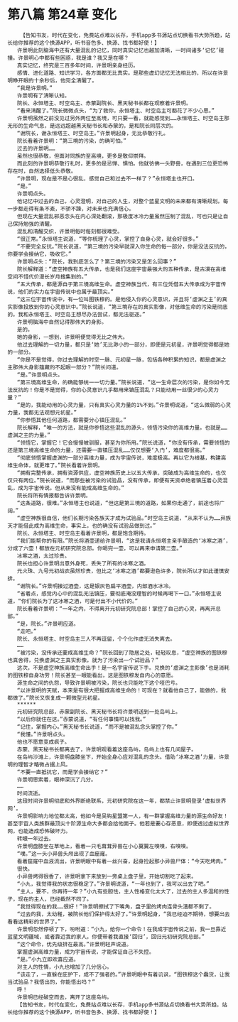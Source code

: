 # 第八篇 第24章 变化
        【告知书友，时代在变化，免费站点难以长存，手机app多书源站点切换看书大势所趋，站长给你推荐的这个换源APP，听书音色多、换源、找书都好使！】
       许景明此刻脑海中还有大量混乱的记忆，同时真实记忆也越加清晰，一时间诸多‘记忆’碰撞。许景明心中都有些困惑，我是谁？我又是在哪？
       真实记忆，终究是三百多年时间，许景明亲身经历。
       感情、进化道路、知识学习，各方面都无比真实。是那些虚幻记忆无法相比的，所以在许景明睁开眼的十余秒后，他完全清醒了。
       “我是许景明。”
       许景明有了清晰认知。
       院长、永恒塔主、时空岛主、赤蒙副院长、黑天秘书长都在观察着许景明。
       “看来清醒了。”院长微微点头，“为了救你，永恒塔主、时空岛主可都花了不少心思。”
       许景明虽然之前没见过另外两位至高境，可只要一看，就能感觉到……永恒塔主、时空岛主那无形的生命气息，是远远超越黑天秘书长和赤蒙的，是和院长同层次的。
       “谢院长，谢永恒塔主、时空岛主。”许景明起身，无比恭敬行礼。
       院长看着许景明：“第三境的污染，的确可怕。”
       过去的许景明……
       虽然也很恭敬，但面对同族的至高境，更多是敬仰崇拜。
       而此刻的许景明恭敬行礼时，更多的是忌惮、惧怕。他就彷佛一头野兽，在遇到三位更恐怖存在时，自然选择低头恭敬。
       “许景明，现在是不是心很乱，感觉自己和过去不一样了？”永恒塔主也开口。
       “是。”
       许景明点头。
       他记忆中过去的自己，心灵澄明，对自己的人生，对整个蓝星文明的未来都有清晰规划。每一步都走得有条不紊，不骄不躁，对未来也充满信心。
       但现在大量混乱邪恶念头在内心深处翻滚，那极度冰冷力量虽然压制了混乱，可也只是让自己保持勉强的清醒。
       混乱和清醒交织，许景明每时每刻都很难受。
       “很正常。”永恒塔主说道，“等你梳理了心灵，掌控了自身心灵，就会好很多。”
       “不要完全反抗。”院长说道，“第三境的污染早就深入你生命的每一部分，你是没法反抗的，你要学会接纳它，吸收它。”
       许景明点头：“院长，我到底怎么了？第三境的污染又是怎么回事？”
       院长解释道：“虚空神族有五大传承，也是我们这座宇宙最强大的五种传承，是古漠在高维空间不惜代价漫长岁月搜集到的。”
       “五大传承，都是源自于第三境高维生命。虚空神族当代，有三位凭借五大传承成为宇宙传说，他们的实力在宇宙传说中也属于最顶尖。”
       “这三位宇宙传说中，有一位叫图铁穆的。是他侵入你的心灵意识，并且将‘虚渊之主’的真实影像投放到你的心灵意识中。”院长说道，“第三境存在的真实影像，对低维生命的污染是彻底的。我和永恒塔主、时空岛主想尽办法尝试，都无法驱逐。”
       许景明脑海中自然记得那伟大的身影。
       是的。
       她的身影，一想到，许景明便觉得无比之伟大。
       他过去理解的一切力量，都只是‘她’无比渺小的一部分，即便是元初星，许景明觉得都是她的一部分。
       “你是不是觉得，你过去理解的时空一脉、元初星一脉，包括各种积累的知识，都是虚渊之主那伟大身影蕴藏的不起眼一部分？”院长问道。
       “是。”许景明点头。
       “第三境高维生命，的确能够统一一切力量。”院长说道，“这一生命层次的污染，是你如今无法反抗的！你是不是觉得，你的心灵意识几乎都用来镇压混乱？只能动用一丝很少的心灵力量？”
       “是的，我能动用的心灵力量，只有真实心灵力量的1%不到。”许景明说道，“这么微弱的心灵力量，我都无法观想元初星。”
       “你参悟其他任何道路，都需要分心镇压混乱。”
       院长解释，“唯一的方法，就是你参悟这些混乱的源头，领悟污染你的高维力量。也就是……虚渊之主的力量。”
       “领悟它，掌握它！它会慢慢被驯服，甚至为你所用。”院长说道，“你没有传承，需要领悟的还是第三境高维生命的力量，还需要一直镇压混乱……仅仅想要‘入门’，难度都很高。”
       “彻底领悟掌握虚渊的一部分高维力量，成为宇宙传说，难度极高。再以它为根基，构建高维生命体，就更难了。”院长看着许景明。
       “拥有完整传承，拥有资源供应，虚空神族历史上以五大传承，突破成为高维生命的，也仅仅只有两位。”院长说道，“而那些被污染的试验品，没有传承，即便有天资卓绝者镇压着心灵混乱，成为宇宙传说。但从来没有能成高维生命的。”
       院长将所有情报都告诉许景明。
       “这条道路，很难。”永恒塔主也说道，“但这是第三境的道路，如果你走通了，前途也将广阔。”
       “虚空神族很自信，他们长期污染各族天才成为试验品。”时空岛主说道，“从来不认为……异族天才能借此成为高维生命，事实上，也的确没有试验品做到过。”
       院长、永恒塔主、时空岛主看着许景明，都是饱含期待。
       “我们能帮你的有限。”院长将酒壶递给许景明，“这是我请永恒塔主亲手酿造的‘冰寒之酒’，分成了六壶！都放在元初研究院总部。你喝完一壶，可以再来申请第二壶。”
       冰寒之酒，太过珍贵。
       院长也担心许景明出意外身死，丢失了所有的冰寒之酒。
       元火珠、九号元初战衣虽然珍贵，但比之‘冰寒之酒’都要逊色许多，院长所以才如此谨慎安排。
       “谢院长。”许景明接过酒壶，这是银灰色扁平酒壶，内部酒水冰冷。
       “省着点，感觉内心中的混乱无法镇压，要彻底淹没理智的时候再喝下一口。”永恒塔主说道，“你们院长为了这冰寒之酒，可是付出不小代价的。”
       院长看着许景明：“一年之内，不得离开元初研究院总部！掌控了自己的心灵，再离开总部。”
       “是，院长。”许景明应道。
       “走吧。”
       院长、永恒塔主、时空岛主三人不再逗留，个个化作虚无消失离去。
       ……
       “被污染，没传承还要成高维生命？”院长回到了隐居之处，轻轻叹息，“虚空神族的图铁穆也真舍得，兑换虚渊之主真实影像，就为了污染出一个试验品？”
       这次，不是虚空神族高维生命出手！是一名宇宙传说下手。兑换的‘虚渊之主影像’也是消耗的图铁穆自身功劳！院长甚至一眼能看出，这是图铁穆发自内心的意愿。
       源生命之间的仇怨，导致许景明被污染，院长也只能吃下这个哑巴亏。
       “以许景明的天赋，本来是有很大把握成高维生命的！可现在？就看他自己了，能做的，我都做了。”院长又恢复成一颗微型元初星。
       ******
       元初研究院总部，赤蒙副院长、黑天秘书长将许景明送到一处岛屿上。
       “以后你就住在这。”赤蒙说道，“有任何事情可以找我。”
       “记住，掌握内心。”黑天秘书长说道，“而不是被混乱念头掌控了你。”
       “我懂。”许景明点头。
       他也不愿意变成疯子。
       赤蒙、黑天秘书长都离去了，许景明观看着这座岛屿，岛屿上也有几间屋子。
       在岛屿沙滩上，许景明盘膝坐下，开始全身心应对混乱的念头。借助‘冰寒之酒’力量，许景明的理智才略微占据上风。
       “不要一直抵抗它，而是学会接纳它？”
       许景明思索着，眼神深沉了几分。
       ……
       时间流逝。
       这段时间许景明彻底和外界断绝联系，元初研究院在这一年，都禁止许景明登录‘虚拟世界网’。
       许景明影响力地位都太高，他如今是吴钩星盟第一人，有一群掌握高维力量的源生命好友！甚至宇宙人类族群最顶尖十阶源生命大多都会给他面子。他若是要心存恶意，即便透过虚拟世界网，也能造成恐怖破坏力。
       转眼一年过去。
       许景明盘膝坐在草地上，看着一只毛茸茸异兽在小心翼翼左嗅嗅，右嗅嗅。
       “噗。”这一头小异兽头颅出现了血窟窿。
       看着窟窿中血液流出，许景明眼中有着一丝兴奋，起身捡起那小异兽尸体：“今天吃烤肉。”
       很快。
       小异兽烤得很香了，许景明拿下来放到一旁桌上盘子里，开始切割吃了起来。
       “小九，我觉得我的状态很稳定了。”许景明说道，“一年也到了，我可以出去了吧。”
       “主人，要不，你再待一年？”小九有些胆怯，主人性格变化太大了，过去的主人多温和的性子，现在的主人，已经截然不同了。
       “我觉得现在的我……很好！”许景明擦拭了下嘴角，盘子里的烤肉连骨头渣都不剩了。
       “过去的我，太幼稚，被院长他们保护得太好了。”许景明起身，“我已经迫不期待，想要出去看看这精彩的世界了。”
       许景明忽然停顿了下，吩咐道：“小九，给你一个命令！在我成宇宙传说之前，我一旦靠近蓝星文明疆域，或者靠近我的家人。你便带着我直接‘回归’，回归元初研究院总部。”
       “这个命令，优先级排在最高。”许景明轻声说道。
       掌握虚渊高维力量，成为宇宙传说，才能保证自己不失控。
       “是。”小九立即欢喜应道。
       对主人的性情，小九也增加了几分信心。
       “该走了，一直躲在庇护下，成不了强者的。”许景明眼中有着讥讽，“图铁穆这个蠢货，让我当试验品？我悟出的，你能悟出吗？”
       呼！
       许景明已经破空而去，离开了这座岛屿。
       【告知书友，时代在变化，免费站点难以长存，手机app多书源站点切换看书大势所趋，站长给你推荐的这个换源APP，听书音色多、换源、找书都好使！】